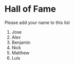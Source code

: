 # Hall of Fame
Please add your name to this list

1. Jose
2. Alex
3. Benjamin
4. Nick
5. Matthew
6. Luis
